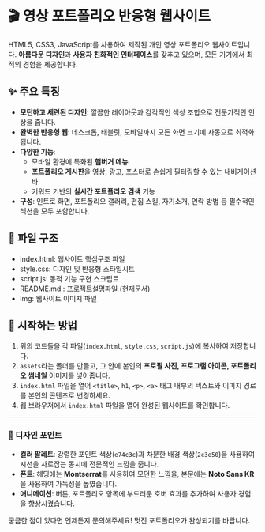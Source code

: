 # 🎬 영상 포트폴리오 반응형 웹사이트

HTML5, CSS3, JavaScript를 사용하여 제작된 개인 영상 포트폴리오 웹사이트입니다. **아름다운 디자인**과 **사용자 친화적인 인터페이스**를 갖추고 있으며, 모든 기기에서 최적의 경험을 제공합니다.

## ✨ 주요 특징

-   **모던하고 세련된 디자인**: 깔끔한 레이아웃과 감각적인 색상 조합으로 전문가적인 인상을 줍니다.
-   **완벽한 반응형 웹**: 데스크톱, 태블릿, 모바일까지 모든 화면 크기에 자동으로 최적화됩니다.
-   **다양한 기능**:
    -   모바일 환경에 특화된 **햄버거 메뉴**
    -   **포트폴리오 게시판**을 영상, 광고, 포스터로 손쉽게 필터링할 수 있는 내비게이션 바
    -   키워드 기반의 **실시간 포트폴리오 검색** 기능
-   **구성**: 인트로 화면, 포트폴리오 갤러리, 편집 스킬, 자기소개, 연락 방법 등 필수적인 섹션을 모두 포함합니다.

## 📁 파일 구조

- index.html: 웹사이트 핵심구조 파일 
- style.css: 디자인 및  반응형 스타일시트
- script.js: 동적 기능 구현 스크립트
- README.md : 프로젝트설명파일 (현재문서)
- img: 웹사이트 이미지 파일 


## 🚀 시작하는 방법

1.  위의 코드들을 각 파일(`index.html`, `style.css`, `script.js`)에 복사하여 저장합니다.
2.  `assets`라는 폴더를 만들고, 그 안에 본인의 **프로필 사진, 프로그램 아이콘, 포트폴리오 썸네일** 이미지를 넣어줍니다.
3.  `index.html` 파일을 열어 `<title>`, `h1`, `<p>`, `<a>` 태그 내부의 텍스트와 이미지 경로를 본인의 콘텐츠로 변경하세요.
4.  웹 브라우저에서 `index.html` 파일을 열어 완성된 웹사이트를 확인합니다.

---

### 🎨 디자인 포인트

-   **컬러 팔레트**: 강렬한 포인트 색상(`e74c3c`)과 차분한 배경 색상(`2c3e50`)을 사용하여 시선을 사로잡는 동시에 전문적인 느낌을 줍니다.
-   **폰트**: 헤딩에는 **Montserrat**를 사용하여 모던한 느낌을, 본문에는 **Noto Sans KR**을 사용하여 가독성을 높였습니다.
-   **애니메이션**: 버튼, 포트폴리오 항목에 부드러운 호버 효과를 추가하여 사용자 경험을 향상시켰습니다.

궁금한 점이 있다면 언제든지 문의해주세요! 멋진 포트폴리오가 완성되기를 바랍니다.